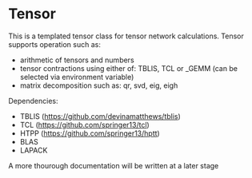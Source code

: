 # Tensor
This is a templated tensor class for tensor network calculations.
Tensor supports operation such as:
* arithmetic of tensors and numbers
* tensor contractions using either of: TBLIS, TCL or _GEMM (can be selected via environment variable)
* matrix decomposition such as: qr, svd, eig, eigh

Dependencies:
* TBLIS (https://github.com/devinamatthews/tblis)
* TCL (https://github.com/springer13/tcl)
* HTPP (https://github.com/springer13/hptt)
* BLAS
* LAPACK

A more thourough documentation will be written at a later stage 

